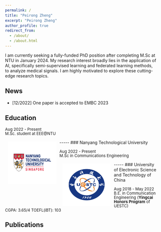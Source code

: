 ```yaml
---
permalink: /
title: "Peirong Zheng"
excerpt: "Peirong Zheng"
author_profile: true
redirect_from: 
  - /about/
  - /about.html
---
```

I am currently seeking a fully-funded PhD position after completing M.Sc at NTU in January 2024. My research interest broadly lies in the application of AI, specifically semi-supervised learning and federated learning methods, to analyze medical signals. I am highly motivated to explore these cutting-edge research topics.

## News

- [12/2022] One paper is accepted to EMBC 2023

Education
---------

<p style="line-height:1.0">
<font size="2">
Aug 2022 - Present<br />
M.Sc. student at EEE@NTU<br />
</font>
</p>
-----
<img style="float: left; margin:5px 10px" src="../images/NTU_logo.png" width="160" height="140">
### Nanyang Technological University
<p style="line-height:1.0">
<font size="2">
Aug 2022 - Present<br />
M.Sc in Communications Engineering<br />
</font>
</p>


<p style="line-height:1.0">
<font size="2">
</font>
</p>
-----
<img style="float: left; margin:5px 10px" src="../images/UESTC_xiaohui.png" width="160" height="140">
### University of Electronic Science and Technology of China
<p style="line-height:1.0">
<font size="2">
Aug 2018 - May 2022<br />
B.E. in Communication Engineering (<b>Yingcai Honors Program</b> of UESTC)<br />
CGPA: 3.65/4		TOEFL(iBT): 103
</font>
</p>


## Publications
